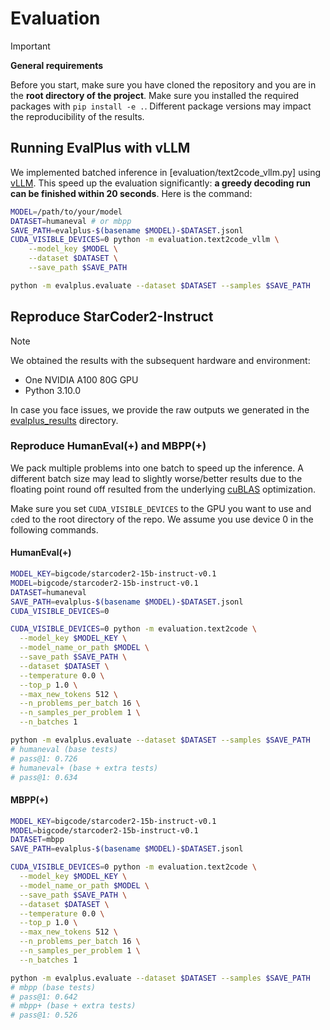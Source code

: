 # Evaluation

> [!IMPORTANT]
> **General requirements**
>
> Before you start, make sure you have cloned the repository and you are in the **root directory of the project**. Make sure you installed the required packages with `pip install -e .`. Different package versions may impact the reproducibility of the results.

## Running EvalPlus with vLLM

We implemented batched inference in [evaluation/text2code_vllm.py] using [vLLM](https://docs.vllm.ai/en/latest/). This speed up the evaluation significantly: **a greedy decoding run can be finished within 20 seconds**. Here is the command:

```bash
MODEL=/path/to/your/model
DATASET=humaneval # or mbpp
SAVE_PATH=evalplus-$(basename $MODEL)-$DATASET.jsonl
CUDA_VISIBLE_DEVICES=0 python -m evaluation.text2code_vllm \
    --model_key $MODEL \
    --dataset $DATASET \
    --save_path $SAVE_PATH

python -m evalplus.evaluate --dataset $DATASET --samples $SAVE_PATH
```

## Reproduce StarCoder2-Instruct

> [!NOTE]
>
> We obtained the results with the subsequent hardware and environment:
>
> - One NVIDIA A100 80G GPU
> - Python 3.10.0
>
> In case you face issues, we provide the raw outputs we generated in the [evalplus_results](evalplus_results) directory.

### Reproduce HumanEval(+) and MBPP(+)

We pack multiple problems into one batch to speed up the inference. A different batch size may lead to slightly worse/better results due to the floating point round off resulted from the underlying [cuBLAS](https://docs.nvidia.com/cuda/cublas/index.html) optimization.

Make sure you set `CUDA_VISIBLE_DEVICES` to the GPU you want to use and `cd`ed to the root directory of the repo. We assume you use device 0 in the following commands.

#### HumanEval(+)

```bash
MODEL_KEY=bigcode/starcoder2-15b-instruct-v0.1
MODEL=bigcode/starcoder2-15b-instruct-v0.1
DATASET=humaneval
SAVE_PATH=evalplus-$(basename $MODEL)-$DATASET.jsonl
CUDA_VISIBLE_DEVICES=0

CUDA_VISIBLE_DEVICES=0 python -m evaluation.text2code \
  --model_key $MODEL_KEY \
  --model_name_or_path $MODEL \
  --save_path $SAVE_PATH \
  --dataset $DATASET \
  --temperature 0.0 \
  --top_p 1.0 \
  --max_new_tokens 512 \
  --n_problems_per_batch 16 \
  --n_samples_per_problem 1 \
  --n_batches 1

python -m evalplus.evaluate --dataset $DATASET --samples $SAVE_PATH
# humaneval (base tests)
# pass@1: 0.726
# humaneval+ (base + extra tests)
# pass@1: 0.634
```

#### MBPP(+)

```bash
MODEL_KEY=bigcode/starcoder2-15b-instruct-v0.1
MODEL=bigcode/starcoder2-15b-instruct-v0.1
DATASET=mbpp
SAVE_PATH=evalplus-$(basename $MODEL)-$DATASET.jsonl

CUDA_VISIBLE_DEVICES=0 python -m evaluation.text2code \
  --model_key $MODEL_KEY \
  --model_name_or_path $MODEL \
  --save_path $SAVE_PATH \
  --dataset $DATASET \
  --temperature 0.0 \
  --top_p 1.0 \
  --max_new_tokens 512 \
  --n_problems_per_batch 16 \
  --n_samples_per_problem 1 \
  --n_batches 1

python -m evalplus.evaluate --dataset $DATASET --samples $SAVE_PATH
# mbpp (base tests)
# pass@1: 0.642
# mbpp+ (base + extra tests)
# pass@1: 0.526
```

